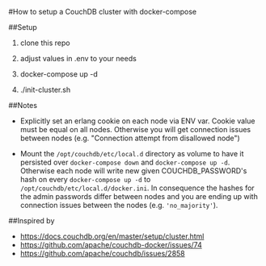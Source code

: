 #How to setup a CouchDB cluster with docker-compose

##Setup
1. clone this repo

2. adjust values in .env to your needs

3. docker-compose up -d

4. ./init-cluster.sh


##Notes

- Explicitly set an erlang cookie on each node via ENV var. Cookie value must be equal on all nodes. 
Otherwise you will get connection issues between nodes (e.g. "Connection attempt from disallowed node")

- Mount the `/opt/couchdb/etc/local.d` directory as volume to have it persisted over `docker-compose down` and `docker-compose up -d`. 
Otherwise each node will write new given COUCHDB_PASSWORD's hash on every `docker-compose up -d` to `/opt/couchdb/etc/local.d/docker.ini`.
In consequence the hashes for the admin passwords differ between nodes and you are ending up with connection issues between the nodes (e.g. `'no_majority'`).


##Inspired by 
- https://docs.couchdb.org/en/master/setup/cluster.html
- https://github.com/apache/couchdb-docker/issues/74
- https://github.com/apache/couchdb/issues/2858

